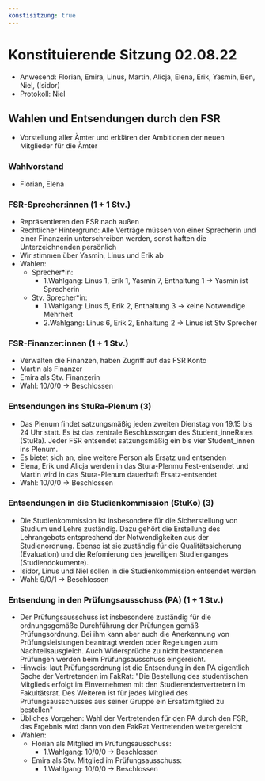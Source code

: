 ```yaml
---
konstisitzung: true
---
```


# Konstituierende Sitzung 02.08.22

* Anwesend: Florian, Emira, Linus, Martin, Alicja, Elena, Erik, Yasmin, Ben, Niel, (Isidor)
* Protokoll: Niel

## Wahlen und Entsendungen durch den FSR

  * Vorstellung aller Ämter und erklären der Ambitionen der neuen Mitglieder für die Ämter

### Wahlvorstand

  * Florian, Elena

### FSR-Sprecher:innen (1 + 1 Stv.)
  * Repräsentieren den FSR nach außen
  * Rechtlicher Hintergrund: Alle Verträge müssen von einer Sprecherin und einer Finanzerin unterschreiben werden, sonst haften die Unterzeichnenden persönlich
  * Wir stimmen über Yasmin, Linus und Erik ab
  * Wahlen: 
    * Sprecher*in:
      * 1.Wahlgang: Linus 1, Erik 1, Yasmin 7, Enthaltung 1 -> Yasmin ist Sprecherin
    * Stv. Sprecher*in:
      * 1.Wahlgang: Linus 5, Erik 2, Enthaltung 3 -> keine Notwendige Mehrheit
      * 2.Wahlgang: Linus 6, Erik 2, Enhaltung 2 -> Linus ist Stv Sprecher

### FSR-Finanzer:innen (1 + 1 Stv.)
  * Verwalten die Finanzen, haben Zugriff auf das FSR Konto
  * Martin als Finanzer
  * Emira als Stv. Finanzerin
  * Wahl: 10/0/0 -> Beschlossen

### Entsendungen ins StuRa-Plenum (3)
  * Das Plenum findet satzungsmäßig jeden zweiten Dienstag von 19.15 bis 24 Uhr statt. Es ist das zentrale Beschlussorgan des Student_inneRates (StuRa). Jeder FSR entsendet satzungsmäßig ein bis vier Student_innen ins Plenum.
  * Es bietet sich an, eine weitere Person als Ersatz und entsenden
  * Elena, Erik und Alicja werden in das Stura-Plenmu Fest-entsendet und Martin wird in das Stura-Plenum dauerhaft Ersatz-entsendet
  * Wahl: 10/0/0 -> Beschlossen

### Entsendungen in die Studienkommission (StuKo) (3)
  * Die Studienkommission ist insbesondere für die Sicherstellung von Studium und Lehre zuständig. Dazu gehört die Erstellung des Lehrangebots entsprechend der Notwendigkeiten aus der Studienordnung. Ebenso ist sie zuständig für die Qualitätssicherung (Evaluation) und die Refomierung des jeweiligen Studienganges (Studiendokumente).
  * Isidor, Linus und Niel sollen in die Studienkommission entsendet werden
  * Wahl: 9/0/1 -> Beschlossen

### Entsendung in den Prüfungsausschuss (PA) (1 + 1 Stv.)
  * Der Prüfungsausschuss ist insbesondere zuständig für die ordnungsgemäße Durchführung der Prüfungen gemäß Prüfungsordnung. Bei ihm kann aber auch die Anerkennung von Prüfungsleistungen beantragt werden oder Regelungen zum Nachteilsausgleich. Auch Widersprüche zu nicht bestandenen Prüfungen werden beim Prüfungsausschuss eingereicht.
  * Hinweis: laut Prüfungsordnung ist die Entsendung in den PA eigentlich Sache der Vertretenden im FakRat: "Die  Bestellung  des  studentischen  Mitglieds erfolgt  im  Einvernehmen mit den Studierendenvertretern im Fakultätsrat. Des Weiteren ist  für  jedes  Mitglied  des  Prüfungsausschusses  aus  seiner  Gruppe  ein  Ersatzmitglied zu bestellen"
  * Übliches Vorgehen: Wahl der Vertretenden für den PA durch den FSR, das Ergebnis wird dann von den FakRat Vertretenden weitergereicht
  * Wahlen:
    * Florian als Mitglied im Prüfungsausschuss:
      * 1.Wahlgang: 10/0/0 -> Beschlossen
    * Emira als Stv. Mitglied im Prüfungsausschuss:
      * 1.Wahlgang: 10/0/0 -> Beschlossen